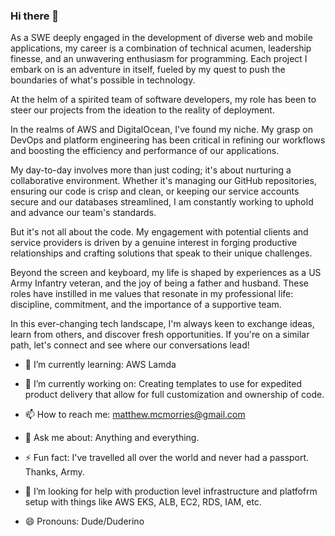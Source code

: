 ### Hi there 👋

As a SWE deeply engaged in the development of diverse web and mobile applications, my career is a combination of technical acumen, leadership finesse, and an unwavering enthusiasm for programming. Each project I embark on is an adventure in itself, fueled by my quest to push the boundaries of what's possible in technology.

At the helm of a spirited team of software developers, my role has been to steer our projects from the ideation to the reality of deployment.

In the realms of AWS and DigitalOcean, I've found my niche. My grasp on DevOps and platform engineering has been critical in refining our workflows and boosting the efficiency and performance of our applications.

My day-to-day involves more than just coding; it's about nurturing a collaborative environment. Whether it's managing our GitHub repositories, ensuring our code is crisp and clean, or keeping our service accounts secure and our databases streamlined, I am constantly working to uphold and advance our team's standards.

But it's not all about the code. My engagement with potential clients and service providers is driven by a genuine interest in forging productive relationships and crafting solutions that speak to their unique challenges.

Beyond the screen and keyboard, my life is shaped by experiences as a US Army Infantry veteran, and the joy of being a father and husband. These roles have instilled in me values that resonate in my professional life: discipline, commitment, and the importance of a supportive team.

In this ever-changing tech landscape, I'm always keen to exchange ideas, learn from others, and discover fresh opportunities. If you're on a similar path, let's connect and see where our conversations lead!

- 🌱 I’m currently learning: AWS Lamda

- 🔭 I’m currently working on: Creating templates to use for expedited product delivery that allow for full customization and ownership of code. 

- 📫 How to reach me: matthew.mcmorries@gmail.com

- 💬 Ask me about: Anything and everything.

- ⚡ Fun fact: I've travelled all over the world and never had a passport. Thanks, Army.

- 🤔 I’m looking for help with production level infrastructure and platfofrm setup with things like AWS EKS, ALB, EC2, RDS, IAM, etc.

- 😄 Pronouns: Dude/Duderino

<!--
**TomHawk123/TomHawk123** is a ✨ _special_ ✨ repository because its `README.md` (this file) appears on your GitHub profile.

Here are some ideas to get you started:



- 👯 I’m looking to collaborate on ...



 ...

-->
